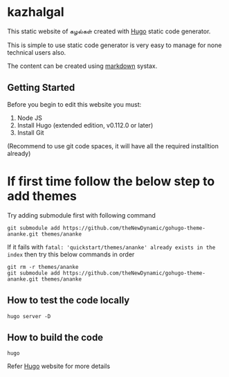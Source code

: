 # kazhalgal

This static website of கழல்கள் created with [Hugo](https://gohugo.io/about/) static code generator.

This is simple to use static code generator is very easy to manage for none technical users also.

The content can be created using [markdown](https://www.markdownguide.org/cheat-sheet/) systax.

## Getting Started

Before you begin to edit this website you must:

1. Node JS
2. Install Hugo (extended edition, v0.112.0 or later)
3. Install Git

(Recommend to use git code spaces, it will have all the required installtion already)

# If first time follow the below step to add themes

Try adding submodule first with following command

    git submodule add https://github.com/theNewDynamic/gohugo-theme-ananke.git themes/ananke

If it fails with `fatal: 'quickstart/themes/ananke' already exists in the index` then try this below commands in order

    git rm -r themes/ananke
    git submodule add https://github.com/theNewDynamic/gohugo-theme-ananke.git themes/ananke

## How to test the code locally

    hugo server -D

## How to build the code

    hugo

Refer [Hugo](https://gohugo.io/about/) website for more details
